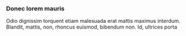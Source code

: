 ### Donec lorem mauris

Odio dignissim torquent etiam malesuada erat mattis maximus interdum. Blandit, mattis, non, rhoncus euismod, bibendum non. Id, ultrices porta


